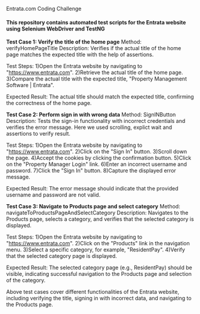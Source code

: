 Entrata.com Coding Challenge
#### **This repository contains automated test scripts for the Entrata website using Selenium WebDriver and TestNG**

**Test Case 1: Verify the title of the home page**
Method: verifyHomePageTitle
Description: Verifies if the actual title of the home page matches the expected title with the help of assertions.

Test Steps:
1)Open the Entrata website by navigating to "https://www.entrata.com".
2)Retrieve the actual title of the home page.
3)Compare the actual title with the expected title, "Property Management Software | Entrata".

Expected Result:
The actual title should match the expected title, confirming the correctness of the home page.

**Test Case 2: Perform sign in with wrong data**
Method: SignINButton
Description: Tests the sign-in functionality with incorrect credentials and verifies the error message. Here we used scrolling, explict wait and assertions to verify result.

Test Steps:
1)Open the Entrata website by navigating to "https://www.entrata.com".
2)Click on the "Sign In" button.
3)Scroll down the page.
4)Accept the cookies by clicking the confirmation button.
5)Click on the "Property Manager Login" link.
6)Enter an incorrect username and password.
7)Click the "Sign In" button.
8)Capture the displayed error message.

Expected Result:
The error message should indicate that the provided username and password are not valid.

**Test Case 3: Navigate to Products page and select category**
Method: navigateToProductsPageAndSelectCategory
Description: Navigates to the Products page, selects a category, and verifies that the selected category is displayed.

Test Steps:
1)Open the Entrata website by navigating to "https://www.entrata.com".
2)Click on the "Products" link in the navigation menu.
3)Select a specific category, for example, "ResidentPay".
4)Verify that the selected category page is displayed.

Expected Result:
The selected category page (e.g., ResidentPay) should be visible, indicating successful navigation to the Products page and selection of the category.



Above test cases cover different functionalities of the Entrata website, including verifying the title, signing in with incorrect data, and navigating to the Products page.
